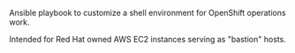 Ansible playbook to customize a shell environment for OpenShift operations work.

Intended for Red Hat owned AWS EC2 instances serving as "bastion" hosts.
